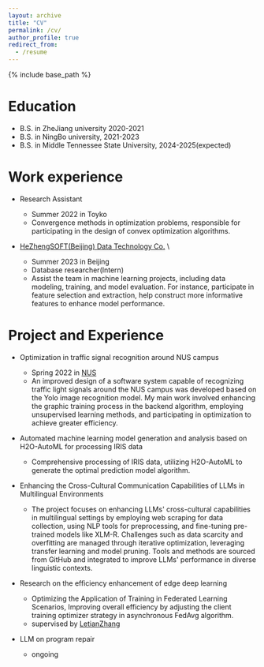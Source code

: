 ```yaml
---
layout: archive
title: "CV"
permalink: /cv/
author_profile: true
redirect_from:
  - /resume
---
```


{% include base_path %}

Education
======
* B.S. in ZheJiang university 2020-2021
* B.S. in NingBo university, 2021-2023
* B.S. in Middle Tennessee State University, 2024-2025(expected)




Work experience 
======
* Research Assistant
  * Summer 2022 in Toyko
  * Convergence methods in optimization problems, responsible for participating in the design of convex optimization algorithms.

* [HeZhengSOFT(Beijing) Data Technology Co.](https://www.heshunsoft.com/en/)   \
  * Summer 2023 in Beijing
  * Database researcher(Intern)
  * Assist the team in machine learning projects, including data modeling, training, and model evaluation. For instance, participate in feature selection and extraction, help construct more informative features to enhance model performance.

  
Project and Experience
======
* Optimization in traffic signal recognition around NUS campus
  * Spring 2022   in [NUS](https://nus.edu.sg/)
  * An improved design of a software system capable of recognizing traffic light signals around the NUS campus was developed based on the Yolo image recognition model. My main work involved enhancing the graphic training process in the backend algorithm, employing unsupervised learning methods, and participating in optimization to achieve greater efficiency.

* Automated machine learning model generation and analysis based on H2O-AutoML for processing IRIS data
  * Comprehensive processing of IRIS data, utilizing H2O-AutoML to generate the optimal prediction model algorithm.
 
* Enhancing the Cross-Cultural Communication Capabilities of LLMs in Multilingual Environments
  * The project focuses on enhancing LLMs' cross-cultural capabilities in multilingual settings by employing web scraping for data collection, using NLP tools for preprocessing, and fine-tuning pre-trained models like XLM-R. Challenges such as data scarcity and overfitting are managed through iterative optimization, leveraging transfer learning and model pruning. Tools and methods are sourced from GitHub and integrated to improve LLMs' performance in diverse linguistic contexts.
 
* Research on the efficiency enhancement of edge deep learning
  * Optimizing the Application of Training in Federated Learning Scenarios, Improving overall efficiency by adjusting the client training optimizer strategy in asynchronous FedAvg algorithm.
  * supervised by [LetianZhang](https://letian-zhang.github.io/)
 
* LLM on program repair
  * ongoing

